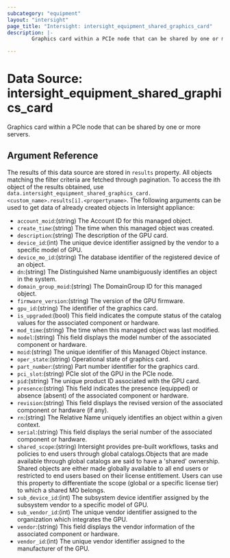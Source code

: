 ```yaml
---
subcategory: "equipment"
layout: "intersight"
page_title: "Intersight: intersight_equipment_shared_graphics_card"
description: |-
        Graphics card within a PCIe node that can be shared by one or more servers.

---
```


# Data Source: intersight_equipment_shared_graphics_card
Graphics card within a PCIe node that can be shared by one or more servers.
## Argument Reference
The results of this data source are stored in `results` property.
All objects matching the filter criteria are fetched through pagination.
To access the ith object of the results obtained, use `data.intersight_equipment_shared_graphics_card.<custom_name>.results[i].<propertyname>`.
The following arguments can be used to get data of already created objects in Intersight appliance:
* `account_moid`:(string) The Account ID for this managed object. 
* `create_time`:(string) The time when this managed object was created. 
* `description`:(string) The description of the GPU card. 
* `device_id`:(int) The unique device identifier assigned by the vendor to a specific model of GPU. 
* `device_mo_id`:(string) The database identifier of the registered device of an object. 
* `dn`:(string) The Distinguished Name unambiguously identifies an object in the system. 
* `domain_group_moid`:(string) The DomainGroup ID for this managed object. 
* `firmware_version`:(string) The version of the GPU firmware. 
* `gpu_id`:(string) The identifier of the graphics card. 
* `is_upgraded`:(bool) This field indicates the compute status of the catalog values for the associated component or hardware. 
* `mod_time`:(string) The time when this managed object was last modified. 
* `model`:(string) This field displays the model number of the associated component or hardware. 
* `moid`:(string) The unique identifier of this Managed Object instance. 
* `oper_state`:(string) Operational state of graphics card. 
* `part_number`:(string) Part number identifier for the graphics card. 
* `pci_slot`:(string) PCIe slot of the GPU in the PCIe node. 
* `pid`:(string) The unique product ID associated with the GPU card. 
* `presence`:(string) This field indicates the presence (equipped) or absence (absent) of the associated component or hardware. 
* `revision`:(string) This field displays the revised version of the associated component or hardware (if any). 
* `rn`:(string) The Relative Name uniquely identifies an object within a given context. 
* `serial`:(string) This field displays the serial number of the associated component or hardware. 
* `shared_scope`:(string) Intersight provides pre-built workflows, tasks and policies to end users through global catalogs.Objects that are made available through global catalogs are said to have a 'shared' ownership. Shared objects are either made globally available to all end users or restricted to end users based on their license entitlement. Users can use this property to differentiate the scope (global or a specific license tier) to which a shared MO belongs. 
* `sub_device_id`:(int) The subsystem device identifier assigned by the subsystem vendor to a specific model of GPU. 
* `sub_vendor_id`:(int) The unique vendor identifier assigned to the organization which integrates the GPU. 
* `vendor`:(string) This field displays the vendor information of the associated component or hardware. 
* `vendor_id`:(int) The unique vendor identifier assigned to the manufacturer of the GPU. 
 

